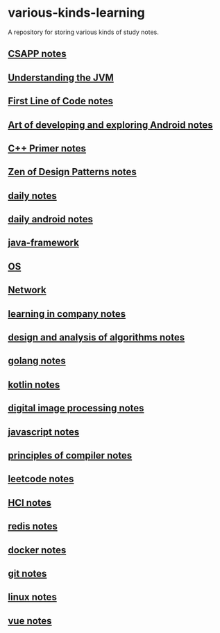 # various-kinds-learning
A repository for storing various kinds of study notes.



## [CSAPP notes](https://github.com/IzumiSakai-zy/various-kinds-learning/blob/master/csapp.md)

## [Understanding the JVM](https://github.com/IzumiSakai-zy/various-kinds-learning/blob/master/jvm.md)

## [First Line of Code notes](https://github.com/IzumiSakai-zy/various-kinds-learning/blob/master/first-line-of-code.md)

## [Art of developing and exploring Android notes](https://github.com/IzumiSakai-zy/various-kinds-learning/blob/master/android-develop-explore-art.md)

## [C++ Primer notes](https://github.com/IzumiSakai-zy/various-kinds-learning/blob/master/cpp-primer.md)

## [Zen of Design Patterns notes](https://github.com/IzumiSakai-zy/various-kinds-learning/blob/master/design-patterns.md)

## [daily notes](https://github.com/IzumiSakai-zy/various-kinds-learning/blob/master/daily.md)

## [daily android notes](https://github.com/IzumiSakai-zy/various-kinds-learning/blob/master/daily-android.md)

## [java-framework](https://github.com/IzumiSakai-zy/various-kinds-learning/tree/master/java-framework)

## [OS](https://github.com/IzumiSakai-zy/various-kinds-learning/blob/master/os.md)

## [Network](https://github.com/IzumiSakai-zy/various-kinds-learning/blob/master/network-programming.md)

## [learning in company notes](https://github.com/IzumiSakai-zy/various-kinds-learning/blob/master/company-learning.md)

## [design and analysis of algorithms notes](https://github.com/IzumiSakai-zy/various-kinds-learning/blob/master/design-and-analysis-of-algorithms.md)

## [golang notes](https://github.com/IzumiSakai-zy/various-kinds-learning/blob/master/go.md)

## [kotlin notes](https://github.com/IzumiSakai-zy/various-kinds-learning/blob/master/kotlin.md)

## [digital image processing notes](https://github.com/IzumiSakai-zy/various-kinds-learning/blob/master/digital-image-processing.md)

## [javascript notes](https://github.com/IzumiSakai-zy/various-kinds-learning/blob/master/java-script.md)

## [principles of compiler notes](https://github.com/IzumiSakai-zy/various-kinds-learning/blob/master/priciples-of-compiler.md)

## [leetcode notes](https://github.com/IzumiSakai-zy/various-kinds-learning/blob/master/leet-code.md)

## [HCI notes](https://github.com/IzumiSakai-zy/various-kinds-learning/blob/master/human-computer-interaction.md)

## [redis notes](https://github.com/IzumiSakai-zy/various-kinds-learning/blob/master/redis.md)

## [docker notes](https://github.com/IzumiSakai-zy/various-kinds-learning/blob/master/docker.md)

## [git notes](https://github.com/IzumiSakai-zy/various-kinds-learning/blob/master/git.md)

## [linux notes](https://github.com/IzumiSakai-zy/various-kinds-learning/blob/master/linux.md)

## [vue notes](https://github.com/IzumiSakai-zy/various-kinds-learning/blob/master/vue.md)

